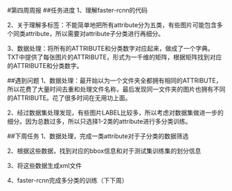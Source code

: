 #第四周周报
##任务进度
1、理解faster-rcnn的代码

2、关于理解多标签：不能简单地把所有attribute分为五类，有些图片可能包含多个同类attribute，所以需要对attribute子分类进行再细分。

3、数据处理：将所有的ATTRIBUTE和分类数字对应起来，做成了一个字典。TXT中提供了每张图片的ATTRIBUTE，形式为一千维的矩阵，根据矩阵找到对应的ATTRIBUTE和分类数字。

##遇到问题
1、数据处理：最开始以为一个文件夹全都拥有相同的ATTRIBUTE，所以花费了大量时间去重和处理文件名称，最后发现同一文件夹的图片也拥有不同的ATTRIBUTE。花了很多时间在无用功上面。

2、经过数据集处理发现，有些图片LABEL比较多，所以考虑对数据集做进一步的细分。因为总数过多，所以只选择1-2类的attribute进行多分类训练。

##下周任务
1、数据处理，完成一类attribute对于子分类的数据筛选

2、根据这些数据，找到对应的bbox信息和对于测试集训练集的划分信息

3、将这些数据生成xml文件

4、faster-rcnn完成多分类的训练（下下周）